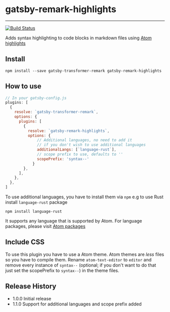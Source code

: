# gatsby-remark-highlights
---

[![Build Status](https://travis-ci.org/amitpatra/gatsby-remark-highlights.svg?branch=master)](https://travis-ci.org/amitpatra/gatsby-remark-highlights)


Adds syntax highlighting to code blocks in markdown files using [Atom highlights][atom-highlights]

## Install

`npm install --save gatsby-transformer-remark gatsby-remark-highlights`

## How to use

```js
// In your gatsby-config.js
plugins: [
  {
    resolve: `gatsby-transformer-remark`,
    options: {
      plugins: [
        {
          resolve: `gatsby-remark-highlights`,
          options: {
              // Additional languages, no need to add it 
              // if you don't wish to use additional languages
              additionalLangs: [`language-rust`],
              // scope prefix to use, defaults to ''
              scopePrefix: 'syntax--'
            }
        },
      ],
    },
  },
]
```

To use additional languages, you have to install them via `npm`
e.g to use Rust install `language-rust` package

`npm install language-rust`

It supports any language that is supported by Atom.
For language packages, please visit [Atom packages][atom-packages]

## Include CSS

To use this plugin you have to use a Atom theme. Atom themes are *less* files so you have to compile them. Rename `atom-text-editor` to `editor` and remove every instance of `syntax--` (optional; if you don't want to do that just set the scopePrefix to `syntax--`)  in the theme files.

## Release History

* 1.0.0 Initial release
* 1.1.0 Support for additional languages and scope prefix added




[atom-highlights]: https://github.com/atom/highlights
[atom-packages]: https://atom.io/packages/
